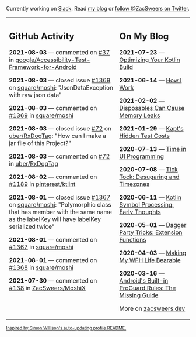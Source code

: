 Currently working on [Slack](https://slack.com/). Read [my blog](https://zacsweers.dev/) or [follow @ZacSweers on Twitter](https://twitter.com/ZacSweers).

<table><tr><td valign="top" width="60%">

## GitHub Activity
<!-- githubActivity starts -->
**2021-08-03** — commented on [#37](https://github.com/google/Accessibility-Test-Framework-for-Android/pull/37#issuecomment-891992266) in [google/Accessibility-Test-Framework-for-Android](https://api.github.com/repos/google/Accessibility-Test-Framework-for-Android)

**2021-08-03** — closed issue [#1369](https://api.github.com/repos/square/moshi/issues/1369) on [square/moshi](https://api.github.com/repos/square/moshi): "JsonDataException with raw json data"

**2021-08-03** — commented on [#1369](https://github.com/square/moshi/issues/1369#issuecomment-891979884) in [square/moshi](https://api.github.com/repos/square/moshi)

**2021-08-03** — closed issue [#72](https://api.github.com/repos/uber/RxDogTag/issues/72) on [uber/RxDogTag](https://api.github.com/repos/uber/RxDogTag): "How can I make a jar file of this Project?"

**2021-08-03** — commented on [#72](https://github.com/uber/RxDogTag/issues/72#issuecomment-891847223) in [uber/RxDogTag](https://api.github.com/repos/uber/RxDogTag)

**2021-08-02** — commented on [#1189](https://github.com/pinterest/ktlint/issues/1189#issuecomment-891274585) in [pinterest/ktlint](https://api.github.com/repos/pinterest/ktlint)

**2021-08-01** — closed issue [#1367](https://api.github.com/repos/square/moshi/issues/1367) on [square/moshi](https://api.github.com/repos/square/moshi): "Polymorphic class that has member with the same name as the labelKey will have labelKey serialized twice"

**2021-08-01** — commented on [#1367](https://github.com/square/moshi/issues/1367#issuecomment-890569482) in [square/moshi](https://api.github.com/repos/square/moshi)

**2021-08-01** — commented on [#1368](https://github.com/square/moshi/issues/1368#issuecomment-890569190) in [square/moshi](https://api.github.com/repos/square/moshi)

**2021-07-30** — commented on [#138](https://github.com/ZacSweers/MoshiX/pull/138#issuecomment-889643855) in [ZacSweers/MoshiX](https://api.github.com/repos/ZacSweers/MoshiX)
<!-- githubActivity ends -->
</td><td valign="top" width="40%">

## On My Blog
<!-- blog starts -->
**2021-07-23** — [Optimizing Your Kotlin Build](https://www.zacsweers.dev/optimizing-your-kotlin-build/)

**2021-06-14** — [How I Work](https://www.zacsweers.dev/how-i-work/)

**2021-02-02** — [Disposables Can Cause Memory Leaks](https://www.zacsweers.dev/disposables-can-cause-memory-leaks/)

**2021-01-29** — [Kapt's Hidden Test Costs](https://www.zacsweers.dev/kapts-hidden-test-costs/)

**2020-07-13** — [Time in UI Programming](https://www.zacsweers.dev/time-in-ui/)

**2020-07-08** — [Tick Tock: Desugaring and Timezones](https://www.zacsweers.dev/ticktock-desugaring-timezones/)

**2020-06-11** — [Kotlin Symbol Processing: Early Thoughts](https://www.zacsweers.dev/kotlin-symbol-processor-early-thoughts/)

**2020-05-01** — [Dagger Party Tricks: Extension Functions](https://www.zacsweers.dev/dagger-party-tricks-extension-functions/)

**2020-04-03** — [Making My WFH Life Bearable](https://www.zacsweers.dev/making-wfh-life-bearable/)

**2020-03-16** — [Android's Built-in ProGuard Rules: The Missing Guide](https://www.zacsweers.dev/android-proguard-rules/)
<!-- blog ends -->
More on [zacsweers.dev](https://zacsweers.dev/)
</td></tr></table>

<sub><a href="https://simonwillison.net/2020/Jul/10/self-updating-profile-readme/">Inspired by Simon Willison's auto-updating profile README.</a></sub>